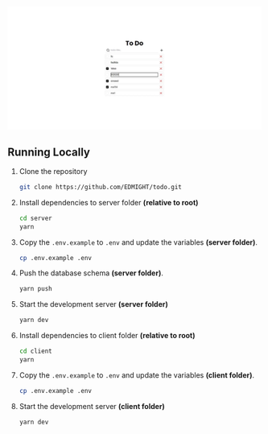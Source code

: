![preview](./preview.webp)

## Running Locally

1. Clone the repository

   ```bash
   git clone https://github.com/EDMIGHT/todo.git
   ```

2. Install dependencies to server folder **(relative to root)**

   ```bash
   cd server
   yarn
   ```

3. Copy the `.env.example` to `.env` and update the variables **(server folder)**.

   ```bash
   cp .env.example .env
   ```

4. Push the database schema **(server folder)**.

   ```bash
   yarn push
   ```

5. Start the development server **(server folder)**

   ```bash
   yarn dev
   ```

6. Install dependencies to client folder **(relative to root)**

   ```bash
   cd client
   yarn
   ```

7. Copy the `.env.example` to `.env` and update the variables **(client folder)**.

   ```bash
   cp .env.example .env
   ```

8. Start the development server **(client folder)**

   ```bash
   yarn dev
   ```
